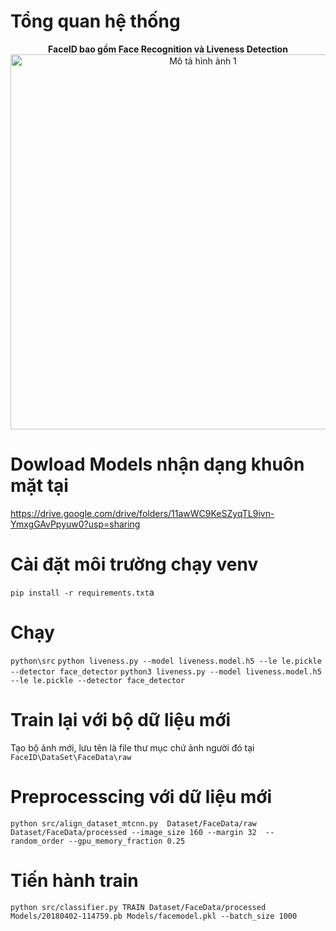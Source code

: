 # Tổng quan hệ thống
<p align="center">
  <b>FaceID bao gồm Face Recognition và Liveness Detection</b><br>
  <img src="Screenshot 2024-09-20 001911.png" alt="Mô tả hình ảnh 1" width="600"/>
</p>

</p>

# Dowload Models nhận dạng khuôn mặt tại 
https://drive.google.com/drive/folders/11awWC9KeSZyqTL9ivn-YmxgGAvPpyuw0?usp=sharing
# Cài đặt môi trường chạy venv 
```pip install -r requirements.txt```a
# Chạy 
```python\src```
```python liveness.py --model liveness.model.h5 --le le.pickle --detector face_detector```
```python3 liveness.py --model liveness.model.h5 --le le.pickle --detector face_detector```
# Train lại với bộ dữ liệu mới
Tạo bộ ảnh mới, lưu tên là file thư mục chứ ảnh người đó tại ```FaceID\DataSet\FaceData\raw```

# Preprocesscing với dữ liệu mới 
```python src/align_dataset_mtcnn.py  Dataset/FaceData/raw Dataset/FaceData/processed --image_size 160 --margin 32  --random_order --gpu_memory_fraction 0.25```

# Tiến hành train
```python src/classifier.py TRAIN Dataset/FaceData/processed Models/20180402-114759.pb Models/facemodel.pkl --batch_size 1000```
